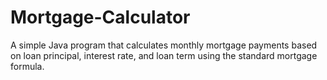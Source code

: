 # Mortgage-Calculator
A simple Java program that calculates monthly mortgage payments based on loan principal, interest rate, and loan term using the standard mortgage formula.
